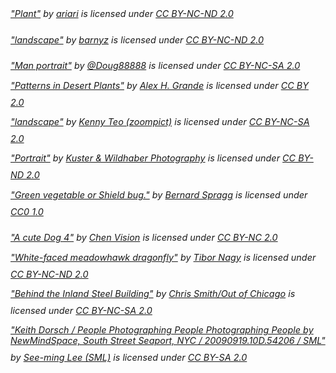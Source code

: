 <p style="font-size: 0.9rem;font-style: italic;"><a href="https://www.flickr.com/photos/51035591347@N01/963506">"Plant"</a><span> by <a href="https://www.flickr.com/photos/51035591347@N01">ariari</a></span> is licensed under <a href="https://creativecommons.org/licenses/by-nc-nd/2.0/?ref=openverse&atype=html" style="margin-right: 5px;">CC BY-NC-ND 2.0</a><a href="https://creativecommons.org/licenses/by-nc-nd/2.0/?ref=openverse&atype=html" target="_blank" rel="noopener noreferrer" style="display: inline-block;white-space: none;margin-top: 2px;margin-left: 3px;height: 22px !important;"></a></p>

<p style="font-size: 0.9rem;font-style: italic;"><a href="https://www.flickr.com/photos/75487768@N04/10462415125">"landscape"</a><span> by <a href="https://www.flickr.com/photos/75487768@N04">barnyz</a></span> is licensed under <a href="https://creativecommons.org/licenses/by-nc-nd/2.0/?ref=openverse&atype=html" style="margin-right: 5px;">CC BY-NC-ND 2.0</a><a href="https://creativecommons.org/licenses/by-nc-nd/2.0/?ref=openverse&atype=html" target="_blank" rel="noopener noreferrer" style="display: inline-block;white-space: none;margin-top: 2px;margin-left: 3px;height: 22px !important;"></a></p>

<p style="font-size: 0.9rem;font-style: italic;"><a href="https://www.flickr.com/photos/29468339@N02/3258492421">"Man portrait"</a><span> by <a href="https://www.flickr.com/photos/29468339@N02">@Doug88888</a></span> is licensed under <a href="https://creativecommons.org/licenses/by-nc-sa/2.0/?ref=openverse&atype=html" style="margin-right: 5px;">CC BY-NC-SA 2.0</a><a href="https://creativecommons.org/licenses/by-nc-sa/2.0/?ref=openverse&atype=html" target="_blank" rel="noopener noreferrer" style="display: inline-block;white-space: none;margin-top: 2px;margin-left: 3px;height: 22px !important;"></a></p>

<p style="font-size: 0.9rem;font-style: italic;"><a href="https://www.flickr.com/photos/7106641@N05/5219914594">"Patterns in Desert Plants"</a><span> by <a href="https://www.flickr.com/photos/7106641@N05">Alex H. Grande</a></span> is licensed under <a href="https://creativecommons.org/licenses/by/2.0/?ref=openverse&atype=html" style="margin-right: 5px;">CC BY 2.0</a><a href="https://creativecommons.org/licenses/by/2.0/?ref=openverse&atype=html" target="_blank" rel="noopener noreferrer" style="display: inline-block;white-space: none;margin-top: 2px;margin-left: 3px;height: 22px !important;"></a></p>

<p style="font-size: 0.9rem;font-style: italic;"><a href="https://www.flickr.com/photos/32594277@N04/3353525861">"landscape"</a><span> by <a href="https://www.flickr.com/photos/32594277@N04">Kenny Teo (zoompict)</a></span> is licensed under <a href="https://creativecommons.org/licenses/by-nc-sa/2.0/?ref=openverse&atype=html" style="margin-right: 5px;">CC BY-NC-SA 2.0</a><a href="https://creativecommons.org/licenses/by-nc-sa/2.0/?ref=openverse&atype=html" target="_blank" rel="noopener noreferrer" style="display: inline-block;white-space: none;margin-top: 2px;margin-left: 3px;height: 22px !important;"></a></p>

<p style="font-size: 0.9rem;font-style: italic;"><a href="https://www.flickr.com/photos/49253686@N04/6478892563">"Portrait"</a><span> by <a href="https://www.flickr.com/photos/49253686@N04">Kuster & Wildhaber Photography</a></span> is licensed under <a href="https://creativecommons.org/licenses/by-nd/2.0/?ref=openverse&atype=html" style="margin-right: 5px;">CC BY-ND 2.0</a><a href="https://creativecommons.org/licenses/by-nd/2.0/?ref=openverse&atype=html" target="_blank" rel="noopener noreferrer" style="display: inline-block;white-space: none;margin-top: 2px;margin-left: 3px;height: 22px !important;"></a></p>

<p style="font-size: 0.9rem;font-style: italic;"><a href="https://www.flickr.com/photos/88123769@N02/14993145023">"Green vegetable or Shield bug."</a><span> by <a href="https://www.flickr.com/photos/88123769@N02">Bernard Spragg</a></span> is licensed under <a href="https://creativecommons.org/publicdomain/zero/1.0/?ref=openverse&atype=html" style="margin-right: 5px;">CC0 1.0</a><a href="https://creativecommons.org/publicdomain/zero/1.0/?ref=openverse&atype=html" target="_blank" rel="noopener noreferrer" style="display: inline-block;white-space: none;margin-top: 2px;margin-left: 3px;height: 22px !important;"></a></p>

<p style="font-size: 0.9rem;font-style: italic;"><a href="https://www.flickr.com/photos/48453366@N08/8728178651">"A cute Dog 4"</a><span> by <a href="https://www.flickr.com/photos/48453366@N08">Chen Vision</a></span> is licensed under <a href="https://creativecommons.org/licenses/by-nc/2.0/?ref=openverse&atype=html" style="margin-right: 5px;">CC BY-NC 2.0</a><a href="https://creativecommons.org/licenses/by-nc/2.0/?ref=openverse&atype=html" target="_blank" rel="noopener noreferrer" style="display: inline-block;white-space: none;margin-top: 2px;margin-left: 3px;height: 22px !important;"></a></p>

<p style="font-size: 0.9rem;font-style: italic;"><a href="https://www.flickr.com/photos/126987422@N05/22893723872">"White-faced meadowhawk dragonfly"</a><span> by <a href="https://www.flickr.com/photos/126987422@N05">Tibor Nagy</a></span> is licensed under <a href="https://creativecommons.org/licenses/by-nd-nc/2.0/jp/?ref=openverse&atype=html" style="margin-right: 5px;">CC BY-NC-ND 2.0</a><a href="https://creativecommons.org/licenses/by-nd-nc/2.0/jp/?ref=openverse&atype=html" target="_blank" rel="noopener noreferrer" style="display: inline-block;white-space: none;margin-top: 2px;margin-left: 3px;height: 22px !important;"></a></p>

<p style="font-size: 0.9rem;font-style: italic;"><a href="https://www.flickr.com/photos/65315936@N00/9731527892">"Behind the Inland Steel Building"</a><span> by <a href="https://www.flickr.com/photos/65315936@N00">Chris Smith/Out of Chicago</a></span> is licensed under <a href="https://creativecommons.org/licenses/by-nc-sa/2.0/?ref=openverse&atype=html" style="margin-right: 5px;">CC BY-NC-SA 2.0</a><a href="https://creativecommons.org/licenses/by-nc-sa/2.0/?ref=openverse&atype=html" target="_blank" rel="noopener noreferrer" style="display: inline-block;white-space: none;margin-top: 2px;margin-left: 3px;height: 22px !important;"></a></p>

<p style="font-size: 0.9rem;font-style: italic;"><a href="https://www.flickr.com/photos/48973657@N00/3942177783">"Keith Dorsch / People Photographing People Photographing People by NewMindSpace, South Street Seaport, NYC / 20090919.10D.54206 / SML"</a><span> by <a href="https://www.flickr.com/photos/48973657@N00">See-ming Lee (SML)</a></span> is licensed under <a href="https://creativecommons.org/licenses/by-sa/2.0/?ref=openverse&atype=html" style="margin-right: 5px;">CC BY-SA 2.0</a><a href="https://creativecommons.org/licenses/by-sa/2.0/?ref=openverse&atype=html" target="_blank" rel="noopener noreferrer" style="display: inline-block;white-space: none;margin-top: 2px;margin-left: 3px;height: 22px !important;"></a></p>
